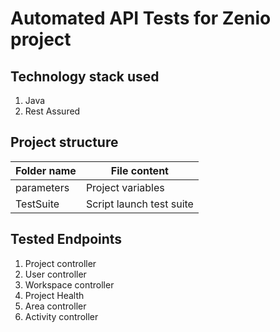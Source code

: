 # Automated API Tests for Zenio project

## Technology stack used
1. Java
2. Rest Assured

## Project structure
Folder name          | File content
---------------------|----------------------
parameters           | Project variables
TestSuite            | Script launch test suite

## Tested Endpoints
1. Project controller
2. User controller
3. Workspace controller
4. Project Health
5. Area controller
6. Activity controller

